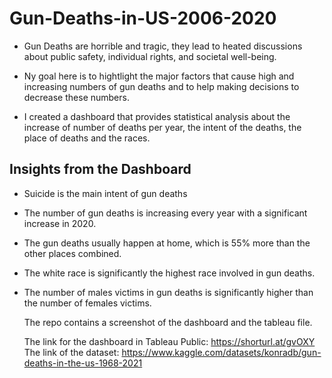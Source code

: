 # Gun-Deaths-in-US-2006-2020

- Gun Deaths are horrible and tragic, they lead to heated discussions about public safety, individual rights, and societal well-being.

- Ny goal here is to hightlight the major factors that cause high and increasing numbers of gun deaths and to help making decisions to decrease these numbers.

- I created a dashboard that provides statistical analysis about the increase of number of deaths per year, the intent of the deaths, the place of deaths and the races.


## Insights from the Dashboard
- Suicide is the main intent of gun deaths
- The number of gun deaths is increasing every year with a significant increase in 2020.
- The gun deaths usually happen at home, which is 55% more than the other places combined.
- The white race is significantly the highest race involved in gun deaths.
- The number of males victims in gun deaths is significantly higher than the number of females victims.


  The repo contains a screenshot of the dashboard and the tableau file.


  The link for the dashboard in Tableau Public: https://shorturl.at/gvOXY
  The link of the dataset: https://www.kaggle.com/datasets/konradb/gun-deaths-in-the-us-1968-2021
